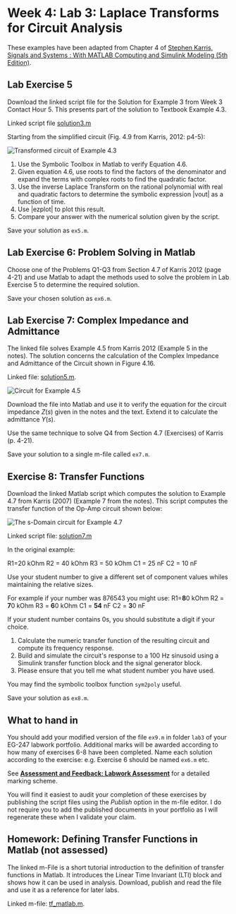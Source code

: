 # Week 4: Lab 3: Laplace Transforms for Circuit Analysis

These examples have been adapted from Chapter 4 of <a href="" target="_blank">[Stephen Karris, Signals and Systems : With MATLAB Computing and Simulink Modeling (5th Edition)](http://site.ebrary.com/lib/swansea/docDetail.action?docID=10547416).

## Lab Exercise 5

Download the linked script file for the Solution for Example 3 from Week 3 Contact Hour 5. This presents part of the solution to Textbook Example 4.3.

Linked script file [solution3.m](https://github.com/cpjobling/EG-247-Resources/blob/master/portfolio/lab3/solution3.m)

Starting from the simplified circuit (Fig. 4.9 from Karris, 2012: p4-5):

![Transformed circuit of Example 4.3](https://raw.githubusercontent.com/cpjobling/EG-247-Resources/master/portfolio/lab3/fig4_9.png)

1. Use the Symbolic Toolbox in Matlab to verify Equation 4.6.
2. Given equation 4.6, use roots to find the factors of the denominator and expand the terms with complex roots to find the quadratic factor.
3. Use the inverse Laplace Transform on the rational polynomial with real and quadratic factors to determine the symbolic expression |vout| as a function of time.
4. Use |ezplot| to plot this result.
5. Compare your answer with the numerical solution given by the script.

Save your solution as `ex5.m`.

## Lab Exercise 6: Problem Solving in Matlab

Choose one of the Problems Q1-Q3 from Section 4.7 of Karris 2012 (page 4-21) and use Matlab to adapt the methods used to solve the problem in Lab Exercise 5 to determine the required solution.

Save your chosen solution as `ex6.m`.

## Lab Exercise 7: Complex Impedance and Admittance

The linked file solves Example 4.5 from Karris 2012 (Example 5 in the notes). The solution concerns the calculation of the Complex Impedance and Admittance of the Circuit shown in Figure 4.16.

Linked file: [solution5.m](https://github.com/cpjobling/EG-247-Resources/blob/master/portfolio/lab3/solution5.m).

![Circuit for Example 4.5](https://raw.githubusercontent.com/cpjobling/EG-247-Resources/master/portfolio/lab3/4_16.png)

Download the file into Matlab and use it to verify the equation for the circuit impedance $Z(s)$ given in the notes and the text. Extend it to calculate the admittance $Y(s)$.

Use the same technique to solve Q4 from Section 4.7 (Exercises) of Karris (p. 4-21).

Save your solution to a single m-file called `ex7.m`.

## Exercise 8: Transfer Functions

Download the linked Matlab script which computes the solution to Example 4.7 from Karris (2007) (Example 7 from the notes). This script computes the transfer function of the Op-Amp circuit shown below:

![The s-Domain circuit for Example 4.7](https://raw.githubusercontent.com/cpjobling/EG-247-Resources/master/portfolio/lab3/fig4_21.png)

Linked script file: [solution7.m](https://github.com/cpjobling/EG-247-Resources/blob/master/portfolio/lab3/solution7.m)

In the original example:

R1=20 kOhm
R2 = 40 kOhm
R3 = 50 kOhm
C1 = 25 nF
C2 = 10 nF

Use your student number to give a different set of component values whiles maintaining the relative sizes.

For example if your number was 876543 you might use:
R1=**8**0 kOhm
R2 = **7**0 kOhm
R3 = **6**0 kOhm
C1 = **54** nF
C2 = **3**0 nF

If your student number contains 0s, you should substitute a digit if your choice.

1. Calculate the numeric transfer function of the resulting circuit and compute its frequency response.
2. Build and simulate the circuit's response to a 100 Hz sinusoid using a Simulink transfer function block and the signal generator block.
3. Please ensure that you tell me what student number you have used.

You may find the symbolic toolbox function ``sym2poly`` useful.

Save your solution as `ex8.m`.

## What to hand in

You should add your modified version of the file `ex9.m` in folder `lab3` of your EG-247 labwork portfolio. Additional marks will be awarded according to how many of exercises 6-8 have been completed. Name each solution according to the exercise: e.g. Exercise 6 should be named `ex6.m` etc.</p>

See [**Assessment and Feedback: Labwork Assessment**](https://docs.google.com/spreadsheet/ccc?key=0AljOJ7w63DbTdERaUkhYako2V3VEemdabnd6angxSEE&amp;usp=sharing#gid=0) for a detailed marking scheme.

You will find it easiest to audit your completion of these exercises by publishing the script files using the *Publish* option in the m-file editor. I do not require you to add the published documents in your portfolio as I will regenerate these when I validate your claim.

## Homework: Defining Transfer Functions in Matlab (not assessed)

The linked m-File is a short tutorial introduction to the definition of transfer functions in Matlab. It introduces the Linear Time Invariant (LTI) block and shows how it can be used in analysis. Download, publish and read the file and use it as a reference for later labs.

Linked m-file: [tf_matlab.m](https://github.com/cpjobling/EG-247-Resources/blob/master/portfolio/lab3/tf_matlab.m).
